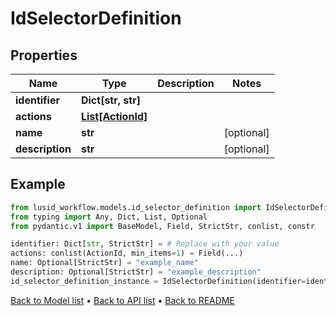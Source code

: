 # IdSelectorDefinition

## Properties
Name | Type | Description | Notes
------------ | ------------- | ------------- | -------------
**identifier** | **Dict[str, str]** |  | 
**actions** | [**List[ActionId]**](ActionId.md) |  | 
**name** | **str** |  | [optional] 
**description** | **str** |  | [optional] 
## Example

```python
from lusid_workflow.models.id_selector_definition import IdSelectorDefinition
from typing import Any, Dict, List, Optional
from pydantic.v1 import BaseModel, Field, StrictStr, conlist, constr

identifier: Dict[str, StrictStr] = # Replace with your value
actions: conlist(ActionId, min_items=1) = Field(...)
name: Optional[StrictStr] = "example_name"
description: Optional[StrictStr] = "example_description"
id_selector_definition_instance = IdSelectorDefinition(identifier=identifier, actions=actions, name=name, description=description)

```

[Back to Model list](../README.md#documentation-for-models) &#8226; [Back to API list](../README.md#documentation-for-api-endpoints) &#8226; [Back to README](../README.md)

